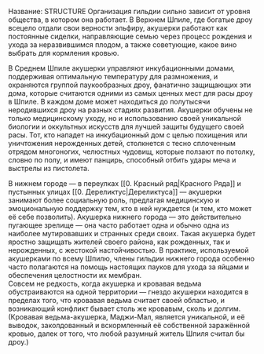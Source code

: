 Название: STRUCTURE
Организация гильдии сильно зависит от уровня общества, в котором она работает. В Верхнем Шпиле, где богатые дроу всецело отдали свои верности эльфиру, акушерки работают как постоянные сиделки, направляющие семью через процесс рождения и ухода за неразвившимся плодом, а также советующие, какое вино выбрать для кормления кровью.  

В Среднем Шпиле акушерки управляют инкубационными домами, поддерживая оптимальную температуру для размножения, и охраняются группой паукообразных дроу, фанатично защищающих эти дома, которые считаются одними из самых ценных мест для расы дроу в Шпиле. В каждом доме может находиться до полутысячи неродившихся дроу на разных стадиях развития. Акушерки обучены не только медицинскому уходу, но и использованию своей уникальной биологии и оккультных искусств для лучшей защиты будущего своей расы. Тот, кто нападет на инкубационный дом с целью похищения или уничтожения нерожденных детей, столкнется с тесно сплоченным отрядом многоногих, челюстных чудовищ, которые ползают по потолку, словно по полу, и имеют панцирь, способный отбить удары меча и выстрелы из пистолета.  

В нижнем городе — в переулках [[0. Красный ряд|Красного Ряда]] и пустынных улицах [[0. Дереликтус|Дереликтуса]] — акушерки занимают более социальную роль, предлагая медицинскую и эмоциональную поддержку тем, кто в ней нуждается (и тем, кто может её себе позволить). Акушерка нижнего города — это действительно пугающее зрелище — она часто работает одна и обычно одна из наиболее мутировавших и странных среди своих. Такая акушерка будет яростно защищать жителей своего района, как рожденных, так и нерожденных, с жестокой настойчивостью. В практике, используемой акушерками по всему Шпилю, члены гильдии нижнего города особенно часто полагаются на помощь настоящих пауков для ухода за яйцами и обеспечения целостности их мембран.  
Совсем не редкость, когда акушерка и кровавая ведьма обустраиваются на одной территории — гнездо акушерки находится в пределах того, что кровавая ведьма считает своей областью, и возникающий конфликт бывает столь же кровавым, сколь и долгим. (Кровавая ведьма-акушерка, Маджи-Мал, является уникальной, и её выводок, заколдованный и вскормленный её собственной заражённой кровью, далек от того, что любой разумный житель Шпиля считал бы дроу.)